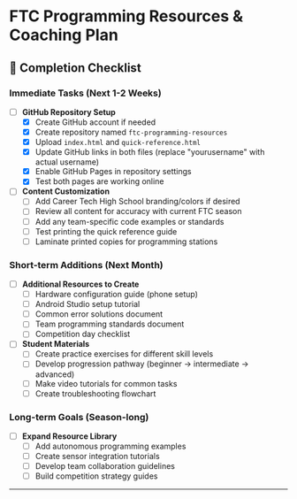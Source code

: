 # FTC Programming Resources & Coaching Plan

## 🚀 Completion Checklist

### Immediate Tasks (Next 1-2 Weeks)
- [ ] **GitHub Repository Setup**
  - [x] Create GitHub account if needed
  - [x] Create repository named `ftc-programming-resources`
  - [x] Upload `index.html` and `quick-reference.html`
  - [x] Update GitHub links in both files (replace "yourusername" with actual username)
  - [x] Enable GitHub Pages in repository settings
  - [x] Test both pages are working online

- [ ] **Content Customization**
  - [ ] Add Career Tech High School branding/colors if desired
  - [ ] Review all content for accuracy with current FTC season
  - [ ] Add any team-specific code examples or standards
  - [ ] Test printing the quick reference guide
  - [ ] Laminate printed copies for programming stations

### Short-term Additions (Next Month)
- [ ] **Additional Resources to Create**
  - [ ] Hardware configuration guide (phone setup)
  - [ ] Android Studio setup tutorial
  - [ ] Common error solutions document
  - [ ] Team programming standards document
  - [ ] Competition day checklist

- [ ] **Student Materials**
  - [ ] Create practice exercises for different skill levels
  - [ ] Develop progression pathway (beginner → intermediate → advanced)
  - [ ] Make video tutorials for common tasks
  - [ ] Create troubleshooting flowchart

### Long-term Goals (Season-long)
- [ ] **Expand Resource Library** 
  - [ ] Add autonomous programming examples
  - [ ] Create sensor integration tutorials
  - [ ] Develop team collaboration guidelines
  - [ ] Build competition strategy guides

---
